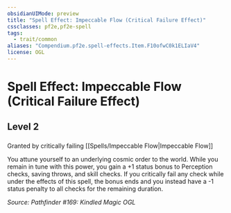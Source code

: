 ```yaml
---
obsidianUIMode: preview
title: "Spell Effect: Impeccable Flow (Critical Failure Effect)"
cssclasses: pf2e,pf2e-spell
tags:
  - trait/common
aliases: "Compendium.pf2e.spell-effects.Item.F10ofwC0k1ELIaV4"
license: OGL
---
```

# Spell Effect: Impeccable Flow (Critical Failure Effect)
## Level 2
### 






Granted by critically failing [[Spells/Impeccable Flow|Impeccable Flow]]

You attune yourself to an underlying cosmic order to the world. While you remain in tune with this power, you gain a +1 status bonus to Perception checks, saving throws, and skill checks. If you critically fail any check while under the effects of this spell, the bonus ends and you instead have a -1 status penalty to all checks for the remaining duration.

*Source: Pathfinder #169: Kindled Magic*
*OGL*